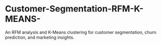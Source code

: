 # Customer-Segmentation-RFM-K-MEANS-
An RFM analysis and K-Means clustering for customer segmentation, churn prediction, and marketing insights.
